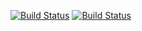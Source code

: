 [![Build Status](https://travis-ci.org/fernandolopez/travis-sandbox.svg?branch=master)](https://travis-ci.org/fernandolopez/travis-sandbox)
[![Build Status](https://travis-ci.org/fernandolopez/travis-sandbox.svg?branch=develop)](https://travis-ci.org/fernandolopez/travis-sandbox)
